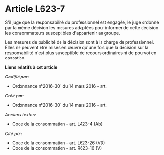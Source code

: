 # Article L623-7

S'il juge que la responsabilité du professionnel est engagée, le juge ordonne par la même décision les mesures adaptées pour
informer de cette décision les consommateurs susceptibles d'appartenir au groupe.

Les mesures de publicité de la décision sont à la charge du professionnel. Elles ne peuvent être mises en œuvre qu'une fois
que la décision sur la responsabilité n'est plus susceptible de recours ordinaires ni de pourvoi en cassation.

**Liens relatifs à cet article**

_Codifié par_:

  - Ordonnance n°2016-301 du 14 mars 2016 - art.

_Créé par_:

  - Ordonnance n°2016-301 du 14 mars 2016 - art.

_Anciens textes_:

  - Code de la consommation - art. L423-4 (Ab)

_Cité par_:

  - Code de la consommation - art. L623-26 (VD)
  - Code de la consommation - art. R623-16 (V)
